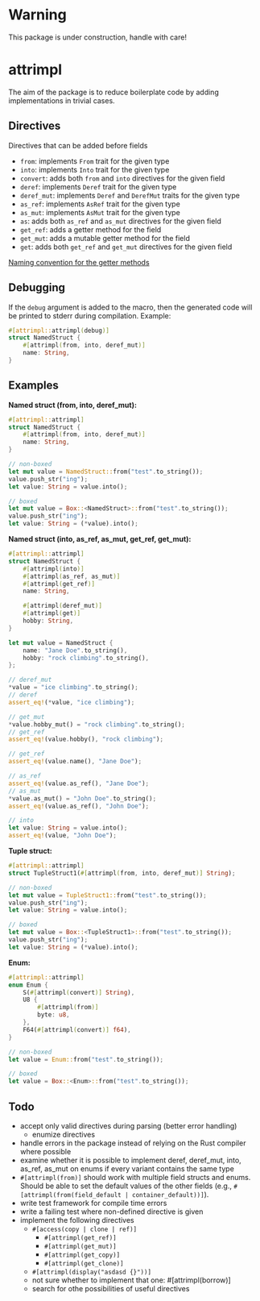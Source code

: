 # Warning
This package is under construction, handle with care!


# attrimpl
The aim of the package is to reduce boilerplate code by adding implementations in trivial cases.


## Directives
Directives that can be added before fields
- `from`: implements `From` trait for the given type
- `into`: implements `Into` trait for the given type
- `convert`: adds both `from` and `into` directives for the given field
- `deref`: implements `Deref` trait for the given type
- `deref_mut`: implements `Deref` and `DerefMut` traits for the given type
- `as_ref`: implements `AsRef` trait for the given type
- `as_mut`: implements `AsMut` trait for the given type
- `as`: adds both `as_ref` and `as_mut` directives for the given field
- `get_ref`: adds a getter method for the field
- `get_mut`: adds a mutable getter method for the field
- `get`: adds both `get_ref` and `get_mut` directives for the given field

[Naming convention for the getter methods](https://rust-lang.github.io/api-guidelines/naming.html#getter-names-follow-rust-convention-c-getter)


## Debugging
If the `debug` argument is added to the macro, then the generated code will be printed to stderr during compilation. Example:
```rust
#[attrimpl::attrimpl(debug)]
struct NamedStruct {
    #[attrimpl(from, into, deref_mut)]
    name: String,
}
```


## Examples
**Named struct (from, into, deref_mut):**
```rust
#[attrimpl::attrimpl]
struct NamedStruct {
    #[attrimpl(from, into, deref_mut)]
    name: String,
}

// non-boxed
let mut value = NamedStruct::from("test".to_string());
value.push_str("ing");
let value: String = value.into();

// boxed
let mut value = Box::<NamedStruct>::from("test".to_string());
value.push_str("ing");
let value: String = (*value).into();
```

**Named struct (into, as_ref, as_mut, get_ref, get_mut):**
```rust
#[attrimpl::attrimpl]
struct NamedStruct {
    #[attrimpl(into)]
    #[attrimpl(as_ref, as_mut)]
    #[attrimpl(get_ref)]
    name: String,

    #[attrimpl(deref_mut)]
    #[attrimpl(get)]
    hobby: String,
}

let mut value = NamedStruct {
    name: "Jane Doe".to_string(),
    hobby: "rock climbing".to_string(),
};

// deref_mut
*value = "ice climbing".to_string();
// deref
assert_eq!(*value, "ice climbing");

// get_mut
*value.hobby_mut() = "rock climbing".to_string();
// get_ref
assert_eq!(value.hobby(), "rock climbing");

// get_ref
assert_eq!(value.name(), "Jane Doe");

// as_ref
assert_eq!(value.as_ref(), "Jane Doe");
// as_mut
*value.as_mut() = "John Doe".to_string();
assert_eq!(value.as_ref(), "John Doe");

// into
let value: String = value.into();
assert_eq!(value, "John Doe");
```

**Tuple struct:**
```rust
#[attrimpl::attrimpl]
struct TupleStruct1(#[attrimpl(from, into, deref_mut)] String);

// non-boxed
let mut value = TupleStruct1::from("test".to_string());
value.push_str("ing");
let value: String = value.into();

// boxed
let mut value = Box::<TupleStruct1>::from("test".to_string());
value.push_str("ing");
let value: String = (*value).into();
```

**Enum:**
```rust
#[attrimpl::attrimpl]
enum Enum {
    S(#[attrimpl(convert)] String),
    U8 {
        #[attrimpl(from)]
        byte: u8,
    },
    F64(#[attrimpl(convert)] f64),
}

// non-boxed
let value = Enum::from("test".to_string());

// boxed
let value = Box::<Enum>::from("test".to_string());
```


## Todo
* accept only valid directives during parsing (better error handling)
  * enumize directives
* handle errors in the package instead of relying on the Rust compiler where possible
* examine whether it is possible to implement deref, deref_mut, into, as_ref, as_mut on enums if every variant contains the same type
* `#[attrimpl(from)]` should work with multiple field structs and enums. Should be able to set the default values of the other fields (e.g., `#[attrimpl(from(field_default | container_default))]`).
* write test framework for compile time errors
* write a failing test where non-defined directive is given
* implement the following directives
  * `#[access(copy | clone | ref)]`
    * `#[attrimpl(get_ref)]`
    * `#[attrimpl(get_mut)]`
    * `#[attrimpl(get_copy)]`
    * `#[attrimpl(get_clone)]`
  * `#[attrimpl(display("asdasd {}"))]`
  * not sure whether to implement that one: #[attrimpl(borrow)]
  * search for othe possibilities of useful directives
